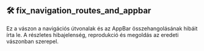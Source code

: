 ## 🛠 fix_navigation_routes_and_appbar

Ez a vászon a navigációs útvonalak és az AppBar összehangolásának hibáit írta le.  A részletes hibajelenség, reprodukció és megoldás az eredeti vászonban szerepel.
